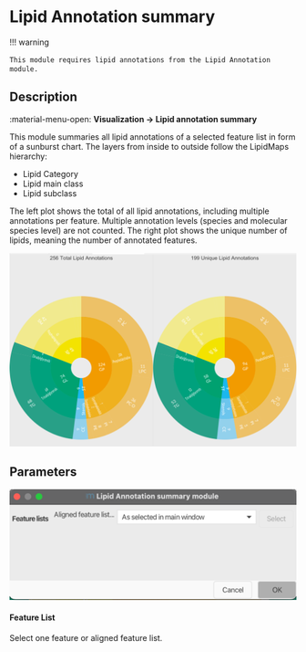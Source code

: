 # Lipid Annotation summary

!!! warning

    This module requires lipid annotations from the Lipid Annotation module.

## Description

:material-menu-open: **Visualization → Lipid annotation summary**

This module summaries all lipid annotations of a selected feature list in form of a sunburst chart. The layers from inside to outside follow the LipidMaps
hierarchy:
- Lipid Category
- Lipid main class
- Lipid subclass

The left plot shows the total of all lipid annotations, including multiple annotations per feature. Multiple annotation levels (species and molecular species level) are not counted.
The right plot shows the unique number of lipids, meaning the number of annotated features.

![lipidannotationsummary](lipidannotationsummary.png)

## Parameters
![lipidannotationsummaryparameters](lipidannotationsummaryparameters.png)

#### **Feature List**

Select one feature or aligned feature list.